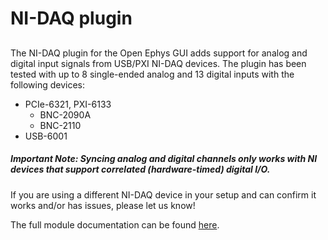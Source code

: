 # NI-DAQ plugin

## 

The NI-DAQ plugin for the Open Ephys GUI adds support for analog and digital input signals from USB/PXI NI-DAQ devices. The plugin has been tested with up to 8 single-ended analog and 13 digital inputs with the following devices:

* PCIe-6321, PXI-6133
  * BNC-2090A
  * BNC-2110
* USB-6001

##### Important Note: Syncing analog and digital channels only works with NI devices that support correlated (hardware-timed) digital I/O.

If you are using a different NI-DAQ device in your setup and can confirm it works and/or has issues, please let us know!
 
The full module documentation can be found [here](https://open-ephys.github.io/gui-docs/User%20Manual/Plugins/NIDAQmx.html).
